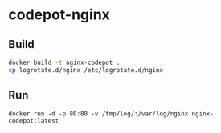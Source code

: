 # codepot-nginx
## Build
```bash
docker build -t nginx-codepot .
cp logrotate.d/nginx /etc/logrotate.d/nginx
```
## Run
```docker run -d -p 80:80 -v /tmp/log/:/var/log/nginx nginx-codepot:latest```
